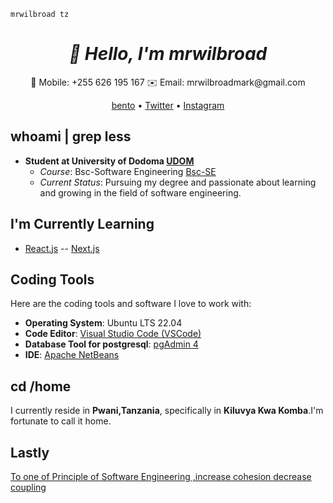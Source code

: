 ```mrwilbroad-tz
mrwilbroad tz
```
<h1 align="center">
  <i>👋 Hello, I'm mrwilbroad</i>
</h1>
<p align="center">
  📱 Mobile: +255 626 195 167
  ✉️ Email: mrwilbroadmark@gmail.com
</p>
<p align="center">
  <a href="https://bento.me/mrwilbroad">bento</a> •
  <a href="https://twitter.com/mrwilbroad">Twitter</a> •
  <a href="https://www.instagram.com/mrwilbroad/">Instagram</a>
</p>

## whoami | grep less
- **Student at University of Dodoma [UDOM](https://www.udom.ac.tz/)**
  - *Course*: Bsc-Software Engineering [Bsc-SE](https://www.udom.ac.tz/programme/view?id=VDBSclBRPT0=)
  - *Current Status*: Pursuing my degree and passionate about learning and growing in the field of software engineering.

## I'm Currently Learning
- [React.js](https://reactjs.org/) -- [Next.js](https://nextjs.org/)

## Coding Tools
Here are the coding tools and software I love to work with:
- **Operating System**: Ubuntu LTS 22.04
- **Code Editor**: [Visual Studio Code (VSCode)](https://code.visualstudio.com/)
- **Database Tool for postgresql**: [pgAdmin 4](https://www.pgadmin.org/)
- **IDE**: [Apache NetBeans](https://netbeans.apache.org/)

## cd /home
I currently reside in **Pwani,Tanzania**, specifically in **Kiluvya Kwa Komba**.I'm fortunate to call it home.

## Lastly
[To one of Principle of Software Engineering ,increase cohesion decrease coupling](https://upload.wikimedia.org/wikipedia/commons/thumb/9/9c/Coupling_sketches_cropped_1.svg/300px-Coupling_sketches_cropped_1.svg.png)
